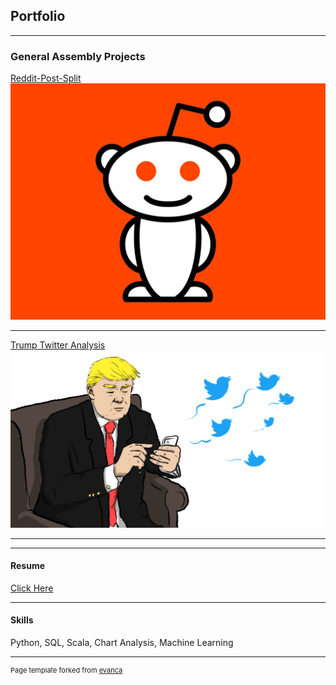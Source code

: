 ## Portfolio

---

### General Assembly Projects 

[Reddit-Post-Split](https://github.com/abell11/Reddit-Post-Split)
<img src="images/reddit_alien.jpg?raw=true"/>

---
[Trump Twitter Analysis](https://github.com/abell11/Capstone)
<img src="images/ttweeting.jpg?raw=true"/>

---


---

#### Resume
[Click Here](https://github.com/abell11/abell11.github.io/blob/master/pdf/AB_Resume_pdf.pdf)

---

#### Skills
Python,
SQL,
Scala,
Chart Analysis, 
Machine Learning

---
<p style="font-size:11px">Page template forked from <a href="https://github.com/evanca/quick-portfolio">evanca</a></p>
<!-- Remove above link if you don't want to attibute -->
